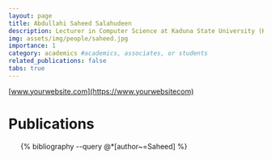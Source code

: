 ```yaml
---
layout: page
title: Abdullahi Saheed Salahudeen
description: Lecturer in Computer Science at Kaduna State University (KASU)
img: assets/img/people/saheed.jpg
importance: 1
category: academics #academics, associates, or students
related_publications: false
tabs: true
---
```


[www.yourwebsite.com](https://www.yourwebsitecom)

# Publications

<ul>
  {% bibliography --query @*[author~=Saheed] %}
</ul>
